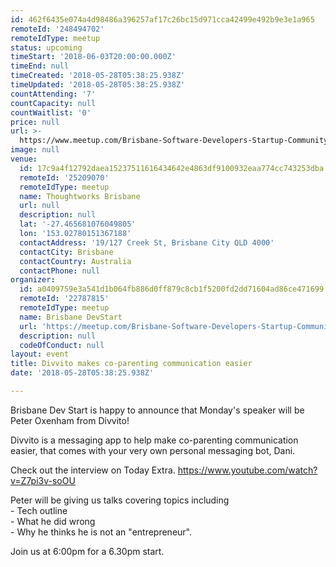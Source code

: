 ```yaml
---
id: 462f6435e074a4d98486a396257af17c26bc15d971cca42499e492b9e3e1a965
remoteId: '248494702'
remoteIdType: meetup
status: upcoming
timeStart: '2018-06-03T20:00:00.000Z'
timeEnd: null
timeCreated: '2018-05-28T05:38:25.938Z'
timeUpdated: '2018-05-28T05:38:25.938Z'
countAttending: '7'
countCapacity: null
countWaitlist: '0'
price: null
url: >-
  https://www.meetup.com/Brisbane-Software-Developers-Startup-Community/events/248494702/
image: null
venue:
  id: 17c9a4f12792daea15237511616434642e4863df9100932eaa774cc743253dba
  remoteId: '25209070'
  remoteIdType: meetup
  name: Thoughtworks Brisbane
  url: null
  description: null
  lat: '-27.465681076049805'
  lon: '153.02780151367188'
  contactAddress: '19/127 Creek St, Brisbane City QLD 4000'
  contactCity: Brisbane
  contactCountry: Australia
  contactPhone: null
organizer:
  id: a0409759e3a541d1b064fb886d0ff879c8cb1f5200fd2dd71604ad86ce471699
  remoteId: '22787815'
  remoteIdType: meetup
  name: Brisbane DevStart
  url: 'https://meetup.com/Brisbane-Software-Developers-Startup-Community'
  description: null
  codeOfConduct: null
layout: event
title: Divvito makes co-parenting communication easier
date: '2018-05-28T05:38:25.938Z'

---
```

<p>Brisbane Dev Start is happy to announce that Monday's speaker will be Peter Oxenham from Divvito!</p> <p>Divvito is a messaging app to help make co-parenting communication easier, that comes with your very own personal messaging bot, Dani.</p> <p>Check out the interview on Today Extra. <a href="https://www.youtube.com/watch?v=Z7pi3v-soOU" class="embedded">https://www.youtube.com/watch?v=Z7pi3v-soOU</a></p> <p>Peter will be giving us talks covering topics including<br/>- Tech outline<br/>- What he did wrong<br/>- Why he thinks he is not an "entrepreneur".</p> <p>Join us at 6:00pm for a 6.30pm start.</p>
